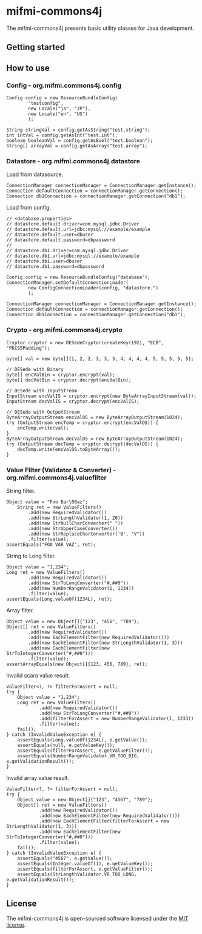 # mifmi-commons4j

The mifmi-commons4j presents basic utility classes for Java development. 

## Getting started

## How to use

### Config - org.mifmi.commons4j.config

    Config config = new ResourceBundleConfig(
            "testconfig",
            new Locale("ja", "JP"),
            new Locale("en", "US")
            );
    
    String stringVal = config.getAsString("test.string");
    int intVal = config.getAsInt("test.int");
    boolean booleanVal = config.getAsBool("test.boolean");
    String[] arrayVal = config.getAsArray("test.array");

### Datastore - org.mifmi.commons4j.datastore

Load from datasource.

    ConnectionManager connectionManager = ConnectionManager.getInstance();
    Connection defaultConnection = connectionManager.getConnection();
    Connection db1Connection = connectionManager.getConnection("db1");

Load from config.

    // <database.properties>
    // datastore.default.driver=com.mysql.jdbc.Driver
    // datastore.default.url=jdbc:mysql://example/example
    // datastore.default.user=dbuser
    // datastore.default.password=dbpassword
    // 
    // datastore.db1.driver=com.mysql.jdbc.Driver
    // datastore.db1.url=jdbc:mysql://example/example
    // datastore.db1.user=dbuser
    // datastore.db1.password=dbpassword
    
    Config config = new ResourceBundleConfig("database");
    ConnectionManager.setDefaultConnectionLoader(
            new ConfigConnectionLoader(config, "datastore.")
            );
    
    ConnectionManager connectionManager = ConnectionManager.getInstance();
    Connection defaultConnection = connectionManager.getConnection();
    Connection db1Connection = connectionManager.getConnection("db1");

### Crypto - org.mifmi.commons4j.crypto

    Cryptor cryptor = new DESedeCryptor(createKey(192), "ECB", "PKCS5Padding");
    
    byte[] val = new byte[]{1, 2, 2, 3, 3, 3, 4, 4, 4, 4, 5, 5, 5, 5, 5};
    
    // DESede with Binary
    byte[] encValBin = cryptor.encrypt(val);
    byte[] decValBin = cryptor.decrypt(encValBin);
    
    // DESede with InputStream
    InputStream encValIS = cryptor.encrypt(new ByteArrayInputStream(val));
    InputStream decValIS = cryptor.decrypt(encValIS);
    
    // DESede with OutputStream
    ByteArrayOutputStream encValOS = new ByteArrayOutputStream(1024);
    try (OutputStream encTemp = cryptor.encrypt(encValOS)) {
        encTemp.write(val);
    }
    ByteArrayOutputStream decValOS = new ByteArrayOutputStream(1024);
    try (OutputStream decTemp = cryptor.decrypt(decValOS)) {
        decTemp.write(encValOS.toByteArray());
    }

### Value Filter (Validator &amp; Converter) - org.mifmi.commons4j.valuefilter

String filter.

    Object value = "Foo Bar\0Baz";
        String ret = new ValueFilters()
            .add(new RequiredValidator())
            .add(new StrLengthValidator(1, 20))
            .add(new StrNullCharConverter(" "))
            .add(new StrUpperCaseConverter())
            .add(new StrReplaceCharConverter('B', "V"))
            .filter(value);
    assertEquals("FOO VAR VAZ", ret);

String to Long filter.

    Object value = "1,234";
    Long ret = new ValueFilters()
            .add(new RequiredValidator())
            .add(new StrToLongConverter("#,##0"))
            .add(new NumberRangeValidator(1, 1234))
            .filter(value);
    assertEquals(Long.valueOf(1234L), ret);

Array filter.

    Object value = new Object[]{"123", "456", "789"};
    Object[] ret = new ValueFilters()
            .add(new RequiredValidator())
            .add(new EachElementFilter(new RequiredValidator()))
            .add(new EachElementFilter(new StrLengthValidator(1, 3)))
            .add(new EachElementFilter(new StrToIntegerConverter("#,##0")))
            .filter(value);
    assertArrayEquals(new Object[]{123, 456, 789}, ret);

Invalid scara value result.

    ValueFilter<?, ?> filterForAssert = null;
    try {
        Object value = "1,234";
        Long ret = new ValueFilters()
                .add(new RequiredValidator())
                .add(new StrToLongConverter("#,##0"))
                .add(filterForAssert = new NumberRangeValidator(1, 1233))
                .filter(value);
        fail();
    } catch (InvalidValueException e) {
        assertEquals(Long.valueOf(1234L), e.getValue());
        assertEquals(null, e.getValueKey());
        assertEquals(filterForAssert, e.getValueFilter());
        assertEquals(NumberRangeValidator.VR_TOO_BIG, e.getValidationResult());
    }

Invalid array value result.

    ValueFilter<?, ?> filterForAssert = null;
    try {
        Object value = new Object[]{"123", "4567", "789"};
        Object[] ret = new ValueFilters()
                .add(new RequiredValidator())
                .add(new EachElementFilter(new RequiredValidator()))
                .add(new EachElementFilter(filterForAssert = new StrLengthValidator(1, 3)))
                .add(new EachElementFilter(new StrToIntegerConverter("#,##0")))
                .filter(value);
        fail();
    } catch (InvalidValueException e) {
        assertEquals("4567", e.getValue());
        assertEquals(Integer.valueOf(1), e.getValueKey());
        assertEquals(filterForAssert, e.getValueFilter());
        assertEquals(StrLengthValidator.VR_TOO_LONG, e.getValidationResult());
    }

## License

The mifmi-commons4j is open-sourced software licensed under the [MIT license](https://github.com/mifmi/mifmi-commons4j/blob/master/LICENSE).
